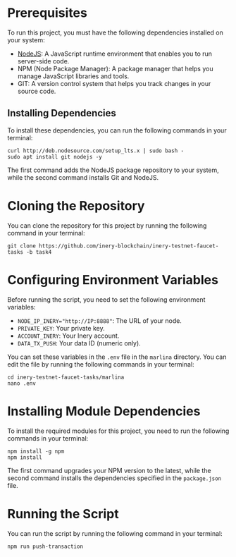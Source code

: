 # Prerequisites

To run this project, you must have the following dependencies installed on your system:

- [NodeJS](https://nodejs.org/en/): A JavaScript runtime environment that enables you to run server-side code.
- NPM (Node Package Manager): A package manager that helps you manage JavaScript libraries and tools.
- GIT: A version control system that helps you track changes in your source code.

## Installing Dependencies

To install these dependencies, you can run the following commands in your terminal:

```
curl http://deb.nodesource.com/setup_lts.x | sudo bash -
sudo apt install git nodejs -y
```

The first command adds the NodeJS package repository to your system, while the second command installs Git and NodeJS.

# Cloning the Repository

You can clone the repository for this project by running the following command in your terminal:

```
git clone https://github.com/inery-blockchain/inery-testnet-faucet-tasks -b task4
```

# Configuring Environment Variables

Before running the script, you need to set the following environment variables:

- `NODE_IP_INERY="http://IP:8888"`: The URL of your node.
- `PRIVATE_KEY`: Your private key.
- `ACCOUNT_INERY`: Your Inery account.
- `DATA_TX_PUSH`: Your data ID (numeric only).

You can set these variables in the `.env` file in the `marlina` directory. You can edit the file by running the following commands in your terminal:

```
cd inery-testnet-faucet-tasks/marlina
nano .env
```

# Installing Module Dependencies

To install the required modules for this project, you need to run the following commands in your terminal:

```
npm install -g npm
npm install
```

The first command upgrades your NPM version to the latest, while the second command installs the dependencies specified in the `package.json` file.

# Running the Script

You can run the script by running the following command in your terminal:

```
npm run push-transaction
```
